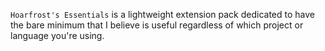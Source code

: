 `Hoarfrost's Essentials` is a lightweight extension pack dedicated to have the bare minimum that I believe is useful regardless of which project or language you're using.